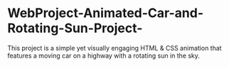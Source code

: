 # WebProject-Animated-Car-and-Rotating-Sun-Project-
This project is a simple yet visually engaging HTML &amp; CSS animation that features a moving car on a highway with a rotating sun in the sky. 
